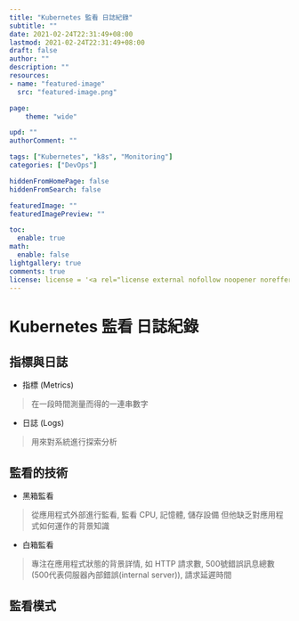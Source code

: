 ```yaml
---
title: "Kubernetes 監看 日誌紀錄"
subtitle: ""
date: 2021-02-24T22:31:49+08:00
lastmod: 2021-02-24T22:31:49+08:00
draft: false
author: ""
description: ""
resources:
- name: "featured-image"
  src: "featured-image.png"

page:
    theme: "wide"

upd: ""
authorComment: ""

tags: ["Kubernetes", "k8s", "Monitoring"]
categories: ["DevOps"]

hiddenFromHomePage: false
hiddenFromSearch: false

featuredImage: ""
featuredImagePreview: ""

toc:
  enable: true
math:
  enable: false
lightgallery: true
comments: true
license: license = '<a rel="license external nofollow noopener noreffer" href="https://creativecommons.org/licenses/by-nc/4.0/" target="_blank">CC BY-NC 4.0</a>'
---
```

# Kubernetes 監看 日誌紀錄

## 指標與日誌

* 指標 (Metrics)
> 在一段時間測量而得的一連串數字

* 日誌 (Logs)
> 用來對系統進行探索分析

## 監看的技術

* 黑箱監看
> 從應用程式外部進行監看, 監看 CPU, 記憶體, 儲存設備
> 但他缺乏對應用程式如何運作的背景知識

* 白箱監看
> 專注在應用程式狀態的背景詳情, 如 HTTP 請求數, 500號錯誤訊息總數 (500代表伺服器內部錯誤(internal server)), 請求延遲時間

## 監看模式




